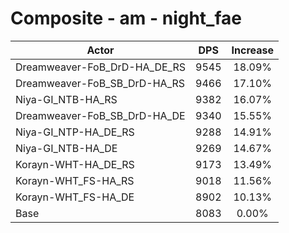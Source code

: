 # Composite - am - night_fae
| Actor | DPS | Increase |
|---|:---:|:---:|
|Dreamweaver-FoB_DrD-HA_DE_RS|9545|18.09%|
|Dreamweaver-FoB_SB_DrD-HA_RS|9466|17.10%|
|Niya-GI_NTB-HA_RS|9382|16.07%|
|Dreamweaver-FoB_SB_DrD-HA_DE|9340|15.55%|
|Niya-GI_NTP-HA_DE_RS|9288|14.91%|
|Niya-GI_NTB-HA_DE|9269|14.67%|
|Korayn-WHT-HA_DE_RS|9173|13.49%|
|Korayn-WHT_FS-HA_RS|9018|11.56%|
|Korayn-WHT_FS-HA_DE|8902|10.13%|
|Base|8083|0.00%|
